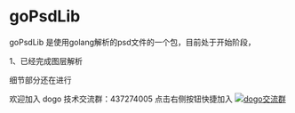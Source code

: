 # goPsdLib

 goPsdLib 是使用golang解析的psd文件的一个包，目前处于开始阶段，
  
1、已经完成图层解析
  
细节部分还在进行
  
欢迎加入 dogo 技术交流群：437274005 点击右侧按钮快捷加入
[![dogo交流群](http://pub.idqqimg.com/wpa/images/group.png)](http://shang.qq.com/wpa/qunwpa?idkey=1720f7b75f19d952b80e10549ce35c6cc922c25b6505cd6f6680ac4fc7259484)


